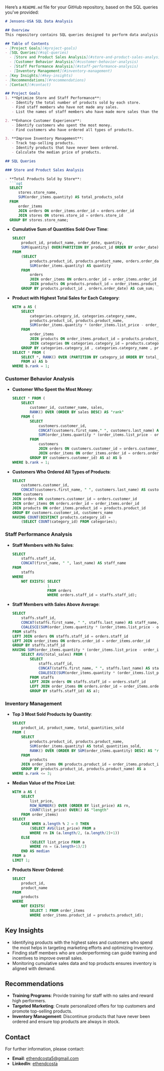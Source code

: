 Here’s a `README.md` file for your GitHub repository, based on the SQL queries you've provided:

```markdown
# Jensons-USA SQL Data Analysis

## Overview
This repository contains SQL queries designed to perform data analysis for Jensons USA, an online cycling store. The queries focus on optimizing store and staff performance, enhancing customer experience, and improving inventory management.

## Table of Contents
- [Project Goals](#project-goals)
- [SQL Queries](#sql-queries)
  - [Store and Product Sales Analysis](#store-and-product-sales-analysis)
  - [Customer Behavior Analysis](#customer-behavior-analysis)
  - [Staff Performance Analysis](#staff-performance-analysis)
  - [Inventory Management](#inventory-management)
- [Key Insights](#key-insights)
- [Recommendations](#recommendations)
- [Contact](#contact)

## Project Goals
1. **Optimize Store and Staff Performance**:
   - Identify the total number of products sold by each store.
   - Find staff members who have not made any sales.
   - List the names of staff members who have made more sales than the average.

2. **Enhance Customer Experience**:
   - Identify customers who spent the most money.
   - Find customers who have ordered all types of products.

3. **Improve Inventory Management**:
   - Track top-selling products.
   - Identify products that have never been ordered.
   - Calculate the median price of products.

## SQL Queries

### Store and Product Sales Analysis

- **Total Products Sold by Store**:
  ```sql
  SELECT 
      stores.store_name,
      SUM(order_items.quantity) AS total_products_sold
  FROM
      order_items
      JOIN orders ON order_items.order_id = orders.order_id
      JOIN stores ON stores.store_id = orders.store_id
  GROUP BY stores.store_name;
  ```

- **Cumulative Sum of Quantities Sold Over Time**:
  ```sql
  SELECT 
      product_id, product_name, order_date, quantity,
      SUM(quantity) OVER(PARTITION BY product_id ORDER BY order_date) AS cumulative_sum
  FROM 
      (SELECT 
          products.product_id, products.product_name, orders.order_date,
          SUM(order_items.quantity) AS quantity
      FROM
          orders
          JOIN order_items ON orders.order_id = order_items.order_id
          JOIN products ON products.product_id = order_items.product_id
      GROUP BY products.product_id , orders.order_date) AS cum_sum;
  ```

- **Product with Highest Total Sales for Each Category**:
  ```sql
  WITH a AS (
      SELECT 
          categories.category_id, categories.category_name,
          products.product_id, products.product_name,
          SUM(order_items.quantity * (order_items.list_price - order_items.discount)) AS total_sales
      FROM
          order_items
          JOIN products ON order_items.product_id = products.product_id
          JOIN categories ON categories.category_id = products.category_id
      GROUP BY categories.category_id , categories.category_name , products.product_id , products.product_name)
  SELECT * FROM (
      SELECT *, RANK() OVER (PARTITION BY category_id ORDER BY total_sales DESC) AS "rank"
      FROM a) AS b
  WHERE b.rank = 1;
  ```

### Customer Behavior Analysis

- **Customer Who Spent the Most Money**:
  ```sql
  SELECT * FROM (
      SELECT 
          customer_id, customer_name, sales,
          RANK() OVER (ORDER BY sales DESC) AS "rank"
      FROM (
          SELECT 
              customers.customer_id,
              CONCAT(customers.first_name," ", customers.last_name) AS customer_name,
              SUM(order_items.quantity * (order_items.list_price - order_items.discount)) AS sales
          FROM
              customers
              JOIN orders ON customers.customer_id = orders.customer_id
              JOIN order_items ON order_items.order_id = orders.order_id
          GROUP BY customers.customer_id) AS a) AS b
  WHERE b.rank = 1;
  ```

- **Customers Who Ordered All Types of Products**:
  ```sql
  SELECT 
      customers.customer_id,
      CONCAT(customers.first_name, " ", customers.last_name) AS customers_name
  FROM customers 
  JOIN orders ON customers.customer_id = orders.customer_id
  JOIN order_items ON orders.order_id = order_items.order_id
  JOIN products ON order_items.product_id = products.product_id
  GROUP BY customers.customer_id, customers_name
  HAVING COUNT(DISTINCT products.category_id) = 
      (SELECT COUNT(category_id) FROM categories);
  ```

### Staff Performance Analysis

- **Staff Members with No Sales**:
  ```sql
  SELECT 
      staffs.staff_id,
      CONCAT(first_name, " ", last_name) AS staff_name
  FROM
      staffs
  WHERE
      NOT EXISTS( SELECT 
                  1
                  FROM orders
                  WHERE orders.staff_id = staffs.staff_id);
  ```

- **Staff Members with Sales Above Average**:
  ```sql
  SELECT
      staffs.staff_id,
      CONCAT(staffs.first_name, " ", staffs.last_name) AS staff_name,
      COALESCE(SUM(order_items.quantity * (order_items.list_price - order_items.discount)),0) AS total_sales
  FROM staffs 
  LEFT JOIN orders ON staffs.staff_id = orders.staff_id
  LEFT JOIN order_items ON orders.order_id = order_items.order_id
  GROUP BY staffs.staff_id
  HAVING SUM(order_items.quantity * (order_items.list_price - order_items.discount)) > (
      SELECT AVG(total_sales) FROM (
          SELECT 
              staffs.staff_id,
              CONCAT(staffs.first_name, " ", staffs.last_name) AS staff_name,
              COALESCE(SUM(order_items.quantity * (order_items.list_price - order_items.discount)),0) AS total_sales
          FROM staffs 
          LEFT JOIN orders ON staffs.staff_id = orders.staff_id
          LEFT JOIN order_items ON orders.order_id = order_items.order_id
          GROUP BY staffs.staff_id) AS a);
  ```

### Inventory Management

- **Top 3 Most Sold Products by Quantity**:
  ```sql
  SELECT
      product_id, product_name, total_quantities_sold
  FROM (
      SELECT
          products.product_id, products.product_name,
          SUM(order_items.quantity) AS total_quantities_sold,
          RANK() OVER (ORDER BY SUM(order_items.quantity) DESC) AS "rank"
      FROM 
          products
      JOIN order_items ON products.product_id = order_items.product_id
      GROUP BY products.product_id, products.product_name) AS a
  WHERE a.rank <= 3;
  ```

- **Median Value of the Price List**:
  ```sql
  WITH a AS (
      SELECT 
          list_price,
          ROW_NUMBER() OVER (ORDER BY list_price) AS rn,
          COUNT(list_price) OVER() AS "length"
      FROM order_items)
  SELECT 
      CASE WHEN a.length % 2 = 0 THEN
          (SELECT AVG(list_price) FROM a
          WHERE rn IN (a.length/2, (a.length/2)+1))
      ELSE
          (SELECT list_price FROM a
          WHERE rn = (a.length+1)/2)
      END AS median
  FROM a
  LIMIT 1;
  ```

- **Products Never Ordered**:
  ```sql
  SELECT 
      product_id,
      product_name
  FROM
      products
  WHERE 
      NOT EXISTS(
          SELECT 1 FROM order_items
          WHERE order_items.product_id = products.product_id);
  ```

## Key Insights
- Identifying products with the highest sales and customers who spend the most helps in targeting marketing efforts and optimizing inventory.
- Finding staff members who are underperforming can guide training and incentives to improve overall sales.
- Monitoring cumulative sales data and top products ensures inventory is aligned with demand.

## Recommendations
- **Training Programs**: Provide training for staff with no sales and reward high performers.
- **Targeted Marketing**: Create personalized offers for top customers and promote top-selling products.
- **Inventory Management**: Discontinue products that have never been ordered and ensure top products are always in stock.

## Contact
For further information, please contact:

- **Email**: [ethendcosta5@gmail.com](mailto:ethendcosta5@gmail.com)
- **LinkedIn**: [ethendcosta](http://www.linkedin.com/in/ethendcosta)
```
